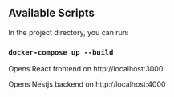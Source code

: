## Available Scripts

In the project directory, you can run:

### `docker-compose up --build`

Opens React frontend on http://localhost:3000

Opens Nestjs backend on http://localhost:4000
